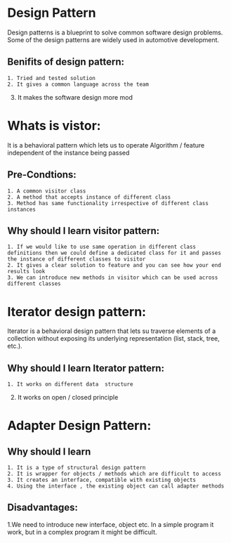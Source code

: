 # Design Pattern

Design patterns is a blueprint to solve common software design problems. Some of the design patterns are widely used in 
automotive development.

## Benifits of design pattern:

	1. Tried and tested solution
	2. It gives a common language across the team
  3. It makes the software design more mod

# Whats is vistor:

It is a behavioral pattern which lets us to operate Algorithm / feature independent of the instance being passed

## Pre-Condtions:

	1. A common visitor class
	2. A method that accepts instance of different class
	3. Method has same functionality irrespective of different class instances
	
## Why should I  learn visitor pattern:

	1. If we would like to use same operation in different class definitions then we could define a dedicated class for it and passes the instance of different classes to visitor 
	2. It gives a clear solution to feature and you can see how your end results look
	3. We can introduce new methods in visitor which can be used across different classes
  
# Iterator design pattern:

Iterator is a behavioral design pattern that lets su traverse elements of a collection without exposing its underlying representation (list, stack, tree, etc.).

## Why should I  learn Iterator pattern:
	1. It works on different data  structure
  2. It works on open / closed principle

  
# Adapter Design Pattern:

## Why should I  learn 
	1. It is a type of structural design pattern
	2. It is wrapper for objects / methods which are difficult to access
	3. It creates an interface, compatible with existing objects
	4. Using the interface , the existing object can call adapter methods

## Disadvantages:

  1.We need to introduce new interface, object etc. In a simple program it work, but in a complex program it might be difficult.



